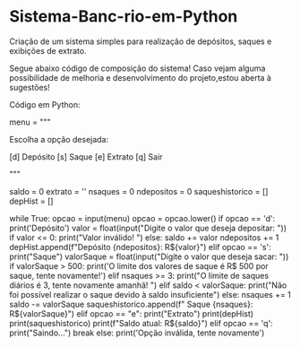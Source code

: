 # Sistema-Banc-rio-em-Python
Criação de um sistema simples para realização de depósitos, saques e exibições de extrato.


Segue abaixo código de composição do sistema!
Caso vejam alguma possibilidade de melhoria e desenvolvimento do projeto,estou aberta à sugestões!

Código em Python: 

menu = """

Escolha a opção desejada:

[d] Depósito 
[s] Saque
[e] Extrato
[q] Sair



"""

saldo = 0
extrato = ''
nsaques = 0
ndepositos = 0
saqueshistorico = []
depHist = []

while True:
    opcao = input(menu)
    opcao = opcao.lower()
    if opcao == 'd':
        print('Depósito')
        valor = float(input("Digite o valor que deseja depositar: "))
        if valor <= 0:
            print("Valor inválido! ")
        else:
            saldo += valor
            ndepositos += 1
        depHist.append(f"Depósito {ndepositos}: R${valor}")
    elif opcao == 's':
        print("Saque")
        valorSaque = float(input("Digite o valor que deseja sacar: "))
        if valorSaque > 500:
            print('O limite dos valores de saque é R$ 500 por saque, tente novamente!')
        elif nsaques >= 3:
            print("O limite de saques diários é 3, tente novamente amanhã! ")
        elif saldo < valorSaque:
            print("Não foi possível realizar o saque devido à saldo insuficiente")
        else:
            nsaques += 1
            saldo -= valorSaque
        saqueshistorico.append(f" Saque {nsaques}: R${valorSaque}")
    elif opcao == "e":
        print("Extrato")
        print(depHist)
        print(saqueshistorico)
        print(f"Saldo atual: R${saldo}")
    elif opcao == 'q':
        print("Saindo...")
        break
    else:
        print('Opção inválida, tente novamente')
